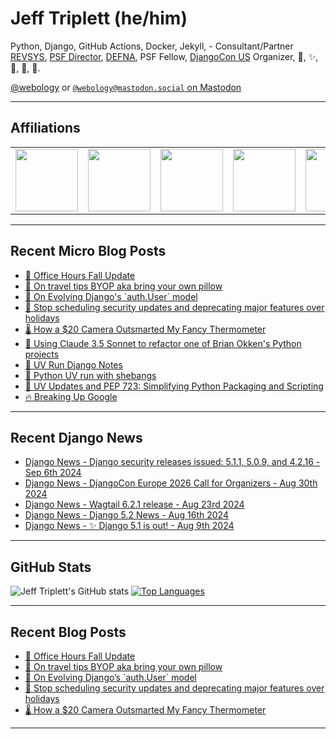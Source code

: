 # Jeff Triplett (he/him)

Python, Django, GitHub Actions, Docker, Jekyll,  - Consultant/Partner [REVSYS][], [PSF Director][], [DEFNA][], PSF Fellow, [DjangoCon US][] Organizer, 🏀, ✨, 💪, 🏃, 🤖.

<a href="https://twitter.com/webology">@webology</a> or <a href="https://mastodon.social/@webology" rel="me">`@webology@mastodon.social` on Mastodon</a>

<hr>

## Affiliations

<table border="0">
<tr>
<td><a href="https://github.com/revsys/"><img src="https://avatars.githubusercontent.com/u/308096?s=200&v=4" width="100px"></a></td>
<td><a href="https://github.com/psf/"><img src="https://avatars.githubusercontent.com/u/50630501?s=200&v=4" width="100px"></a></td>
<td><a href="https://github.com/djangocon/"><img src="https://avatars.githubusercontent.com/u/2891658?s=400&&v=4" width="100px"></a></td>
<td><a href="https://github.com/defna/"><img src="https://avatars.githubusercontent.com/u/13454395?s=200&v=4" width="100px"></a></td>
<td><a href="https://github.com/djangopackages/"><img src="https://avatars.githubusercontent.com/u/27385825?s=200&v=4" width="100px"></a></td>
</tr>
</table>

<hr>

## Recent Micro Blog Posts

<!--START_SECTION:micro-posts-->
* [📅 Office Hours Fall Update](https:&#x2F;&#x2F;micro.webology.dev&#x2F;2024&#x2F;09&#x2F;12&#x2F;office-hours-fall.html)
* [🛌 On travel tips BYOP aka bring your own pillow](https:&#x2F;&#x2F;micro.webology.dev&#x2F;2024&#x2F;09&#x2F;11&#x2F;on-travel-tips.html)
* [🚜 On Evolving Django&#39;s &#x60;auth.User&#x60; model](https:&#x2F;&#x2F;micro.webology.dev&#x2F;2024&#x2F;09&#x2F;10&#x2F;on-evolving-djangos.html)
* [🚫 Stop scheduling security updates and deprecating major features over holidays](https:&#x2F;&#x2F;micro.webology.dev&#x2F;2024&#x2F;09&#x2F;03&#x2F;stop-scheduling-security.html)
* [🌡️ How a $20 Camera Outsmarted My Fancy Thermometer](https:&#x2F;&#x2F;micro.webology.dev&#x2F;2024&#x2F;08&#x2F;25&#x2F;how-a-camera.html)
* [🚜 Using Claude 3.5 Sonnet to refactor one of Brian Okken&#39;s Python projects](https:&#x2F;&#x2F;micro.webology.dev&#x2F;2024&#x2F;08&#x2F;25&#x2F;using-claude-sonnet.html)
* [📓 UV Run Django Notes](https:&#x2F;&#x2F;micro.webology.dev&#x2F;2024&#x2F;08&#x2F;23&#x2F;uv-run-django.html)
* [🐍 Python UV run with shebangs](https:&#x2F;&#x2F;micro.webology.dev&#x2F;2024&#x2F;08&#x2F;22&#x2F;python-uv-run.html)
* [🐍 UV Updates and PEP 723: Simplifying Python Packaging and Scripting](https:&#x2F;&#x2F;micro.webology.dev&#x2F;2024&#x2F;08&#x2F;21&#x2F;uv-updates-and.html)
* [🔥 Breaking Up Google](https:&#x2F;&#x2F;micro.webology.dev&#x2F;2024&#x2F;08&#x2F;14&#x2F;breaking-up-google.html)
<!--END_SECTION:micro-posts-->

<hr>

## Recent Django News

<!--START_SECTION:news-->
* [Django News - Django security releases issued: 5.1.1, 5.0.9, and 4.2.16 - Sep 6th 2024](https:&#x2F;&#x2F;django-news.com&#x2F;issues&#x2F;249)
* [Django News - DjangoCon Europe 2026 Call for Organizers - Aug 30th 2024](https:&#x2F;&#x2F;django-news.com&#x2F;issues&#x2F;248)
* [Django News - Wagtail 6.2.1 release - Aug 23rd 2024](https:&#x2F;&#x2F;django-news.com&#x2F;issues&#x2F;247)
* [Django News - Django 5.2 News - Aug 16th 2024](https:&#x2F;&#x2F;django-news.com&#x2F;issues&#x2F;246)
* [Django News - ✨ Django 5.1 is out! - Aug 9th 2024](https:&#x2F;&#x2F;django-news.com&#x2F;issues&#x2F;245)
<!--END_SECTION:news-->

<hr>

## GitHub Stats

![Jeff Triplett's GitHub stats](https://github-readme-stats.vercel.app/api?username=jefftriplett&show_icons=&private_count=true&theme=dracula)  [![Top Languages](https://github-readme-stats.vercel.app/api/top-langs/?username=jefftriplett&layout=compact&theme=dracula)]()

<hr>

## Recent Blog Posts

<!--START_SECTION:posts-->
* [📅 Office Hours Fall Update](https:&#x2F;&#x2F;jefftriplett.com&#x2F;2024&#x2F;office-hours-fall-update&#x2F;)
* [🛌 On travel tips BYOP aka bring your own pillow](https:&#x2F;&#x2F;jefftriplett.com&#x2F;2024&#x2F;on-travel-tips-byop-aka-bring-your-own-pillow&#x2F;)
* [🚜 On Evolving Django’s &#x60;auth.User&#x60; model](https:&#x2F;&#x2F;jefftriplett.com&#x2F;2024&#x2F;on-evolving-django-s-auth-user-model&#x2F;)
* [🚫 Stop scheduling security updates and deprecating major features over holidays](https:&#x2F;&#x2F;jefftriplett.com&#x2F;2024&#x2F;stop-scheduling-security-updates-and-deprecating-major-features-over-holidays&#x2F;)
* [🌡️ How a $20 Camera Outsmarted My Fancy Thermometer](https:&#x2F;&#x2F;jefftriplett.com&#x2F;2024&#x2F;how-a-20-camera-outsmarted-my-fancy-thermometer&#x2F;)
<!--END_SECTION:posts-->

<hr>

[DEFNA]: https://www.defna.org/
[DjangoCon US]: http://djangocon.us/
[PSF Director]: https://www.python.org/psf/members/#board-of-directors
[REVSYS]: https://www.revsys.com/
